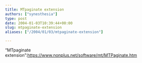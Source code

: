 ```yaml
---
title: MTpaginate extension
authors: ["synesthesia"]
type: post
date: 2004-01-03T10:39:44+00:00
slug: mtpaginate-extension 
aliases: ["/2004/01/03/mtpaginate-extension"]

---
```

&#8220;MTpaginate extension&#8221;:https://www.nonplus.net/software/mt/MTPaginate.htm